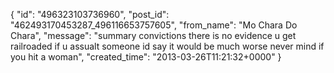  {
   "id": "496323103736960",
   "post_id": "462493170453287_496116653757605",
   "from_name": "Mo Chara Do Chara",
   "message": "summary convictions there is no evidence u get railroaded if u assualt someone id say it would be much worse never mind if you hit a woman",
   "created_time": "2013-03-26T11:21:32+0000"
 }

